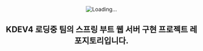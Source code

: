 <p align="center">
  <img src="https://github.com/user-attachments/assets/8ef13484-5093-406a-8aad-3502a6963e97" alt="Loading..." />
</p>

<h2 align="center">KDEV4 로딩중 팀의 스프링 부트 웹 서버 구현 프로젝트 레포지토리입니다.</h2>


